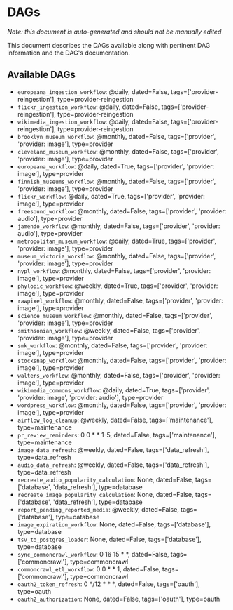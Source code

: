 # DAGs

_Note: this document is auto-generated and should not be manually edited_

This document describes the DAGs available along with pertinent DAG information and
the DAG's documentation.

## Available DAGs
 - `europeana_ingestion_workflow`: @daily, dated=False, tags=['provider-reingestion'], type=provider-reingestion
 - `flickr_ingestion_workflow`: @daily, dated=False, tags=['provider-reingestion'], type=provider-reingestion
 - `wikimedia_ingestion_workflow`: @daily, dated=False, tags=['provider-reingestion'], type=provider-reingestion
 - `brooklyn_museum_workflow`: @monthly, dated=False, tags=['provider', 'provider: image'], type=provider
 - `cleveland_museum_workflow`: @monthly, dated=False, tags=['provider', 'provider: image'], type=provider
 - `europeana_workflow`: @daily, dated=True, tags=['provider', 'provider: image'], type=provider
 - `finnish_museums_workflow`: @monthly, dated=False, tags=['provider', 'provider: image'], type=provider
 - `flickr_workflow`: @daily, dated=True, tags=['provider', 'provider: image'], type=provider
 - `freesound_workflow`: @monthly, dated=False, tags=['provider', 'provider: audio'], type=provider
 - `jamendo_workflow`: @monthly, dated=False, tags=['provider', 'provider: audio'], type=provider
 - `metropolitan_museum_workflow`: @daily, dated=True, tags=['provider', 'provider: image'], type=provider
 - `museum_victoria_workflow`: @monthly, dated=False, tags=['provider', 'provider: image'], type=provider
 - `nypl_workflow`: @monthly, dated=False, tags=['provider', 'provider: image'], type=provider
 - `phylopic_workflow`: @weekly, dated=True, tags=['provider', 'provider: image'], type=provider
 - `rawpixel_workflow`: @monthly, dated=False, tags=['provider', 'provider: image'], type=provider
 - `science_museum_workflow`: @monthly, dated=False, tags=['provider', 'provider: image'], type=provider
 - `smithsonian_workflow`: @weekly, dated=False, tags=['provider', 'provider: image'], type=provider
 - `smk_workflow`: @monthly, dated=False, tags=['provider', 'provider: image'], type=provider
 - `stocksnap_workflow`: @monthly, dated=False, tags=['provider', 'provider: image'], type=provider
 - `walters_workflow`: @monthly, dated=False, tags=['provider', 'provider: image'], type=provider
 - `wikimedia_commons_workflow`: @daily, dated=True, tags=['provider', 'provider: image', 'provider: audio'], type=provider
 - `wordpress_workflow`: @monthly, dated=False, tags=['provider', 'provider: image'], type=provider
 - `airflow_log_cleanup`: @weekly, dated=False, tags=['maintenance'], type=maintenance
 - `pr_review_reminders`: 0 0 * * 1-5, dated=False, tags=['maintenance'], type=maintenance
 - `image_data_refresh`: @weekly, dated=False, tags=['data_refresh'], type=data_refresh
 - `audio_data_refresh`: @weekly, dated=False, tags=['data_refresh'], type=data_refresh
 - `recreate_audio_popularity_calculation`: None, dated=False, tags=['database', 'data_refresh'], type=database
 - `recreate_image_popularity_calculation`: None, dated=False, tags=['database', 'data_refresh'], type=database
 - `report_pending_reported_media`: @weekly, dated=False, tags=['database'], type=database
 - `image_expiration_workflow`: None, dated=False, tags=['database'], type=database
 - `tsv_to_postgres_loader`: None, dated=False, tags=['database'], type=database
 - `sync_commoncrawl_workflow`: 0 16 15 * *, dated=False, tags=['commoncrawl'], type=commoncrawl
 - `commoncrawl_etl_workflow`: 0 0 * * 1, dated=False, tags=['commoncrawl'], type=commoncrawl
 - `oauth2_token_refresh`: 0 */12 * * *, dated=False, tags=['oauth'], type=oauth
 - `oauth2_authorization`: None, dated=False, tags=['oauth'], type=oauth
